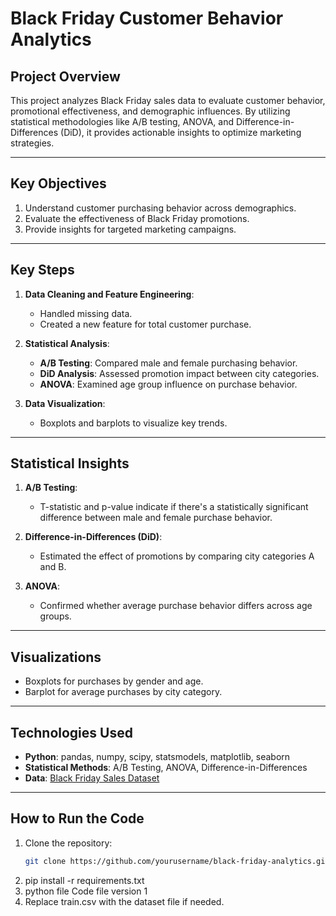 # Black Friday Customer Behavior Analytics

## **Project Overview**
This project analyzes Black Friday sales data to evaluate customer behavior, promotional effectiveness, and demographic influences. By utilizing statistical methodologies like A/B testing, ANOVA, and Difference-in-Differences (DiD), it provides actionable insights to optimize marketing strategies.

---

## **Key Objectives**
1. Understand customer purchasing behavior across demographics.
2. Evaluate the effectiveness of Black Friday promotions.
3. Provide insights for targeted marketing campaigns.

---

## **Key Steps**
1. **Data Cleaning and Feature Engineering**:
   - Handled missing data.
   - Created a new feature for total customer purchase.

2. **Statistical Analysis**:
   - **A/B Testing**: Compared male and female purchasing behavior.
   - **DiD Analysis**: Assessed promotion impact between city categories.
   - **ANOVA**: Examined age group influence on purchase behavior.

3. **Data Visualization**:
   - Boxplots and barplots to visualize key trends.

---

## **Statistical Insights**
1. **A/B Testing**:
   - T-statistic and p-value indicate if there's a statistically significant difference between male and female purchase behavior.

2. **Difference-in-Differences (DiD)**:
   - Estimated the effect of promotions by comparing city categories A and B.

3. **ANOVA**:
   - Confirmed whether average purchase behavior differs across age groups.

---

## **Visualizations**
- Boxplots for purchases by gender and age.
- Barplot for average purchases by city category.

---

## **Technologies Used**
- **Python**: pandas, numpy, scipy, statsmodels, matplotlib, seaborn
- **Statistical Methods**: A/B Testing, ANOVA, Difference-in-Differences
- **Data**: [Black Friday Sales Dataset](https://www.kaggle.com/sdolezel/black-friday)

---

## **How to Run the Code**
1. Clone the repository:
   ```bash
   git clone https://github.com/yourusername/black-friday-analytics.git
2. pip install -r requirements.txt
3. python file Code file version 1
4. Replace train.csv with the dataset file if needed.

